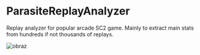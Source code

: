 # ParasiteReplayAnalyzer
Replay analyzer for popular arcade SC2 game.
Mainly to extract main stats from hundreds if not thousands of replays.

![obraz](https://github.com/SebastianDrela2/ParasiteReplayAnalyzer/assets/107455395/ac21ca52-72a6-467e-ae0d-d8f81c73d1e9)

